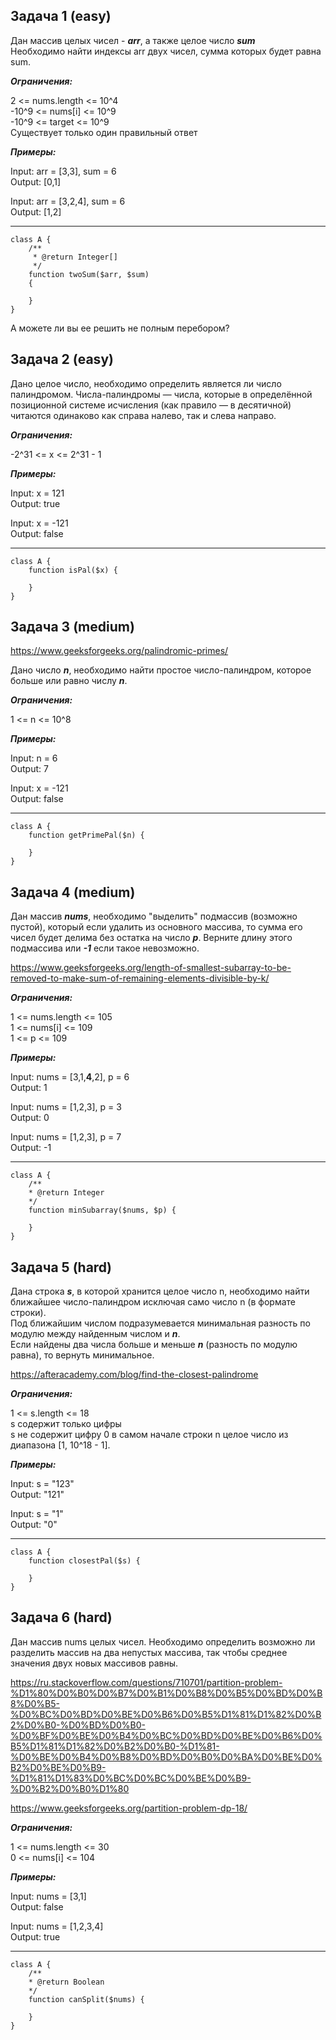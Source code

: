 ## Задача 1 (easy)

Дан массив целых чисел - ***arr***, а также целое число ***sum***   
Необходимо найти индексы arr двух чисел, сумма которых будет равна sum.

***Ограничения:***

2 <= nums.length <= 10^4  
-10^9 <= nums[i] <= 10^9  
-10^9 <= target <= 10^9   
Существует только один правильный ответ

***Примеры:***

Input: arr = [3,3], sum = 6  
Output: [0,1] 

Input: arr = [3,2,4], sum = 6  
Output: [1,2]

***

```injectablephp
class A { 
    /** 
     * @return Integer[] 
     */ 
    function twoSum($arr, $sum) 
    { 
    
    } 
}
```

А можете ли вы ее решить не полным перебором?



## Задача 2 (easy)

Дано целое число, необходимо определить является ли число палиндромом.
Числа-палиндромы — числа, которые в определённой позиционной системе исчисления (как правило — в десятичной) читаются одинаково как справа налево, так и слева направо.

***Ограничения:***

-2^31 <= x <= 2^31 - 1

***Примеры:***

Input: x = 121  
Output: true

Input: x = -121  
Output: false

***

```injectablephp
class A { 
    function isPal($x) { 
    
    } 
}
```


## Задача 3 (medium)

https://www.geeksforgeeks.org/palindromic-primes/

Дано число ***n***, необходимо найти простое число-палиндром, которое больше или равно числу ***n***.

***Ограничения:***

1 <= n <= 10^8

***Примеры:***

Input: n = 6  
Output: 7

Input: x = -121  
Output: false

***

```injectablephp
class A { 
    function getPrimePal($n) {
    
    }
}
```


## Задача 4 (medium)

Дан массив ***nums***, необходимо "выделить" подмассив (возможно пустой), который если удалить из основного массива, то сумма его чисел будет делима без остатка на число ***p***. Верните длину этого подмассива или **_-1_** если такое невозможно.

https://www.geeksforgeeks.org/length-of-smallest-subarray-to-be-removed-to-make-sum-of-remaining-elements-divisible-by-k/

***Ограничения:***

1 <= nums.length <= 105  
1 <= nums[i] <= 109  
1 <= p <= 109

***Примеры:***

Input: nums = [3,1,**4**,2], p = 6  
Output: 1

Input: nums = [1,2,3], p = 3  
Output: 0

Input: nums = [1,2,3], p = 7  
Output: -1

***

```injectablephp
class A { 
    /** 
    * @return Integer 
    */ 
    function minSubarray($nums, $p) { 
    
    }
}
```



## Задача 5 (hard)

Дана строка **_s_**, в которой хранится целое число n, необходимо найти ближайшее число-палиндром исключая само число n (в формате строки).  
Под ближайшим числом подразумевается минимальная разность по модулю между найденным числом и **_n_**.  
Если найдены два числа больше и меньше **_n_** (разность по модулю равна), то вернуть минимальное.

https://afteracademy.com/blog/find-the-closest-palindrome

***Ограничения:***

1 <= s.length <= 18  
s содержит только цифры  
s не содержит цифру 0 в самом начале строки
n целое число из диапазона [1, 10^18 - 1].

***Примеры:***

Input: s = "123"    
Output: "121"  

Input: s = "1"   
Output: "0"

***

```injectablephp
class A { 
    function closestPal($s) {
    
    }
}
```


## Задача 6 (hard)

Дан массив nums целых чисел. Необходимо определить возможно ли разделить массив на два непустых массива, так чтобы среднее значения двух новых массивов равны.

https://ru.stackoverflow.com/questions/710701/partition-problem-%D1%80%D0%B0%D0%B7%D0%B1%D0%B8%D0%B5%D0%BD%D0%B8%D0%B5-%D0%BC%D0%BD%D0%BE%D0%B6%D0%B5%D1%81%D1%82%D0%B2%D0%B0-%D0%BD%D0%B0-%D0%BF%D0%BE%D0%B4%D0%BC%D0%BD%D0%BE%D0%B6%D0%B5%D1%81%D1%82%D0%B2%D0%B0-%D1%81-%D0%BE%D0%B4%D0%B8%D0%BD%D0%B0%D0%BA%D0%BE%D0%B2%D0%BE%D0%B9-%D1%81%D1%83%D0%BC%D0%BC%D0%BE%D0%B9-%D0%B2%D0%B0%D1%80

https://www.geeksforgeeks.org/partition-problem-dp-18/

***Ограничения:***

1 <= nums.length <= 30  
0 <= nums[i] <= 104

***Примеры:***

Input: nums = [3,1]   
Output: false

Input: nums = [1,2,3,4]   
Output: true

***

```injectablephp
class A { 
    /** 
    * @return Boolean 
    */ 
    function canSplit($nums) { 
    
    }
}
```
